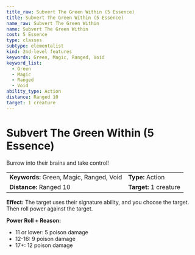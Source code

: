 ```yaml
---
title_raw: Subvert The Green Within (5 Essence)
title: Subvert The Green Within (5 Essence)
name_raw: Subvert The Green Within
name: Subvert The Green Within
cost: 5 Essence
type: classes
subtype: elementalist
kind: 2nd-level features
keywords: Green, Magic, Ranged, Void
keyword_list:
  - Green
  - Magic
  - Ranged
  - Void
ability_type: Action
distance: Ranged 10
target: 1 creature
---
```


# Subvert The Green Within (5 Essence)

Burrow into their brains and take control!

|                                          |                        |
| :--------------------------------------- | :--------------------- |
| **Keywords:** Green, Magic, Ranged, Void | **Type:** Action       |
| **Distance:** Ranged 10                  | **Target:** 1 creature |

**Effect:** The target uses their signature ability, and you choose the target. Then roll power against the target.

**Power Roll + Reason:**

- 11 or lower: 5 poison damage
- 12-16: 9 poison damage
- 17+: 12 poison damage
